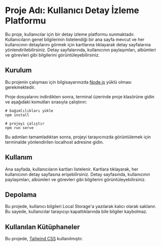 # Proje Adı: Kullanıcı Detay İzleme Platformu

Bu proje, kullanıcılar için bir detay izleme platformu sunmaktadır. Kullanıcıların genel bilgilerinin listelendiği bir ana sayfa mevcut ve her kullanıcının detaylarını görmek için kartlarına tıklayarak detay sayfalarına yönlendirilebilirsiniz. Detay sayfalarında, kullanıcının paylaşımları, albümleri ve görevleri gibi bilgilerini görüntüleyebilirsiniz.

## Kurulum

Bu projenin çalışması için bilgisayarınızda [Node.js](https://nodejs.org/) yüklü olması gerekmektedir.

Proje dosyalarını indirdikten sonra, terminal üzerinde proje klasörüne gidin ve aşağıdaki komutları sırasıyla çalıştırın:

```
# bağımlılıkları yükle
npm install

# projeyi çalıştır
npm run serve
```

Bu adımları tamamladıktan sonra, projeyi tarayıcınızda görüntülemek için terminalde yönlendirilen localhost adresine gidin.

## Kullanım

Ana sayfada, kullanıcıların kartları listelenir. Kartlara tıklayarak, her kullanıcının detay sayfasına erişebilirsiniz. Detay sayfasında, kullanıcının paylaşımları, albümleri ve görevleri gibi bilgilerini görüntüleyebilirsiniz.

## Depolama

Bu projede, kullanıcı bilgileri Local Storage'a yazılarak kalıcı olarak saklanır. Bu sayede, kullanıcılar tarayıcıyı kapattıklarında bile bilgiler kaybolmaz.

## Kullanılan Kütüphaneler

Bu projede, [Tailwind CSS](https://tailwindcss.com/) kullanılmıştır.

